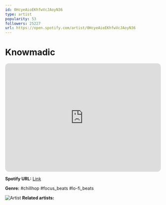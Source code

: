 ```yaml
---
id: 0HcyeAioEKhfwVcJAoyN36
type: artist
popularity: 53
followers: 25227
url: https://open.spotify.com/artist/0HcyeAioEKhfwVcJAoyN36
---
```

# Knowmadic

<iframe style="border-radius:12px" src="https://open.spotify.com/embed/artist/0HcyeAioEKhfwVcJAoyN36" width="100%" height="352" frameBorder="0" allowfullscreen="" allow="autoplay; clipboard-write; encrypted-media; fullscreen; picture-in-picture" loading="lazy"></iframe>

**Spotify URL:** [Link](https://open.spotify.com/artist/0HcyeAioEKhfwVcJAoyN36)

**Genre:**  #chillhop #focus_beats #lo-fi_beats

![Artist](https://i.scdn.co/image/ab6761610000e5eba863ac19506c9c6c10bdbfc4)
**Related artists:**

